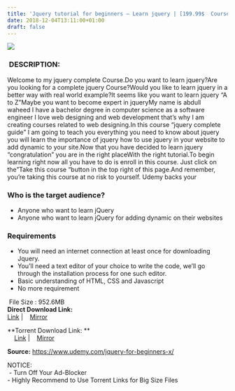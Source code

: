 ```yaml
---
title: 'Jquery tutorial for beginners – Learn jquery | [199.99$  Course For Free ]'
date: 2018-12-04T13:11:00+01:00
draft: false
---
```


  
  
  
  
  

[![](https://4.bp.blogspot.com/-jj7rCRKjg60/XAZskRnouCI/AAAAAAAAAdA/dZllkq8F22A7peRFeDV4jMkVC1T29qIZQCLcBGAs/s640/Jquery-tutorial-for-beginners-%25E2%2580%2593-Learn-jquery.jpg)](https://4.bp.blogspot.com/-jj7rCRKjg60/XAZskRnouCI/AAAAAAAAAdA/dZllkq8F22A7peRFeDV4jMkVC1T29qIZQCLcBGAs/s1600/Jquery-tutorial-for-beginners-%25E2%2580%2593-Learn-jquery.jpg)

###  DESCRIPTION:

  
Welcome to my jquery complete Course.Do you want to learn jquery?Are you looking for a complete jquery Course?Would you like to learn jquery in a better way with real world example?It seems like you want to learn jquery “A to Z”Maybe you want to become expert in jqueryMy name is abdull waheed I have a bachelor degree in computer science as a software engineer I love web designing and web development that’s why I am creating courses related to web designing.In this course “jquery complete guide” I am going to teach you everything you need to know about jquery you will learn the importance of jquery how to use jquery in your website to add dynamic to your site.Now that you have decided to learn jquery “congratulation” you are in the right placeWith the right tutorial.To begin learning right now all you have to do is enroll in this course. Just click on the”Take this course “button in the top right of this page.And remember, you’re taking this course at no risk to yourself. Udemy backs your  

### Who is the target audience?

*   Anyone who want to learn jQuery
*   Anyone who want to learn jQuery for adding dynamic on their websites

### Requirements

*   You will need an internet connection at least once for downloading Jquery.
*   You’ll need a text editor of your choice to write the code, we’ll go through the installation process for one such editor.
*   Basic understanding of HTML, CSS and Javascript
*   No more requirement

 File Size : 952.6MB  
**Direct Download Link:**  
 [Link](http://turboagram.com/18521555/jquery-tutorial-for-link1) |    [Mirror](http://turboagram.com/18521555/jquery-tutorial-for-link2)  
  
**Torrent Download Link: **  
    [Link](http://turboagram.com/18521555/jquery-tutorial-for-torrent1) |    [Mirror](http://turboagram.com/18521555/jquery-tutorial-for-torrent2)  
  
**Source:** https://www.udemy.com/jquery-for-beginners-x/  
  
NOTICE:  
 - Turn Off Your Ad-Blocker  
\- Highly Recommend to Use Torrent Links for Big Size Files